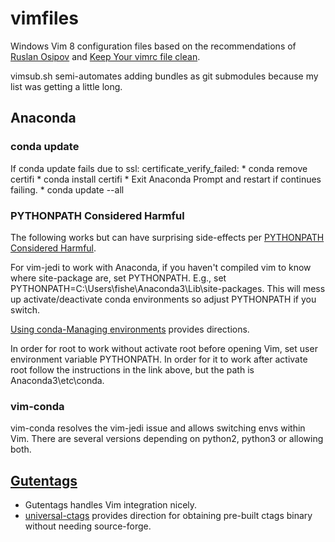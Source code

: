 # vimfiles

Windows Vim 8 configuration files based on the recommendations of [Ruslan Osipov](http://www.rosipov.com/blog/vim-pathogen-and-git-submodules/) and [Keep Your vimrc file clean](http://vim.wikia.com/wiki/Keep_your_vimrc_file_clean).

vimsub.sh semi-automates adding bundles as git submodules because my list was getting a little long.

## Anaconda

### conda update

If conda update fails due to ssl: certificate_verify_failed:
    * conda remove certifi
    * conda install certifi
    * Exit Anaconda Prompt and restart if continues failing.
    * conda update --all

### PYTHONPATH Considered Harmful

The following works but can have surprising side-effects per [PYTHONPATH Considered Harmful](https://soundcloud.com/talkpython/22-pythonpath-considered-harmful).

For vim-jedi to work with Anaconda, if you haven't compiled vim to know where site-package are, set PYTHONPATH. E.g., set PYTHONPATH=C:\Users\fishe\Anaconda3\Lib\site-packages. This will mess up activate/deactivate conda environments so adjust PYTHONPATH if you switch.

[Using conda-Managing environments](https://conda.io/docs/using/envs.html#saved-environment-variables) provides directions.

In order for root to work without activate root before opening Vim, set user environment variable PYTHONPATH. In order for it to work after activate root follow the instructions in the link above, but the path is Anaconda3\etc\conda.

### vim-conda

vim-conda resolves the vim-jedi issue and allows switching envs within Vim. There are several versions depending on python2, python3 or allowing both.

## [Gutentags](https://github.com/ludovicchabant/vim-gutentags)

* Gutentags handles Vim integration nicely.
* [universal-ctags](https://github.com/universal-ctags/ctags) provides
  direction for obtaining pre-built ctags binary without needing source-forge.
